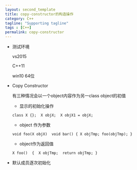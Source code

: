 ```yaml
---
layout: second_template
title: copy-constructor的构造操作
category: C++
tagline: "Supporting tagline"
tags : [C++]
permalink: copy-constructor
---
```


* 测试环境
	
	vs2015

	C++11	

	win10 64位

* Copy Constructor

	有三种情况会以一个object内容作为另一class object的初值

	- 显示的初始化操作 

	`
	class X {}; 
	X objX; 
	X objX1 = objX;
	`

	- object 作为参数

	`
	void foo(X objX) 
	void bar()
	{
		X objTmp;
		foo(objTmp);
	}
	`

	- object作为返回值

	`
	X foo() 
	{ 
		X objTmp; 
		return objTmp;
	}
	`

* 默认成员逐次初始化